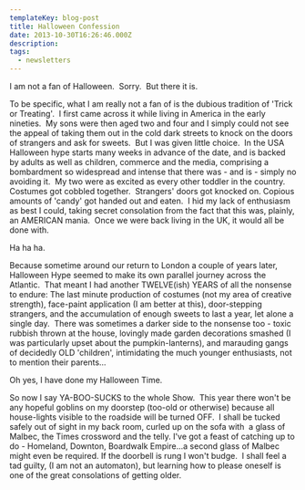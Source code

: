 ```yaml
---
templateKey: blog-post
title: Halloween Confession
date: 2013-10-30T16:26:46.000Z
description:
tags:
  - newsletters
---
```


I am not a fan of Halloween.  Sorry.  But there it is.

To be specific, what I am really not a fan of is the dubious tradition of 'Trick
or Treating'.  I first came across it while living in America in the early
nineties.  My sons were then aged two and four and I simply could not see the
appeal of taking them out in the cold dark streets to knock on the doors of
strangers and ask for sweets.  But I was given little choice.  In the USA
Halloween hype starts many weeks in advance of the date, and is backed by adults
as well as children, commerce and the media, comprising a bombardment so
widespread and intense that there was - and is - simply no avoiding it.  My two
were as excited as every other toddler in the country. Costumes got cobbled
together.  Strangers' doors got knocked on. Copious amounts of 'candy' got
handed out and eaten.  I hid my lack of enthusiasm as best I could, taking
secret consolation from the fact that this was, plainly, an AMERICAN mania.
 Once we were back living in the UK, it would all be done with.

Ha ha ha.

Because sometime around our return to London a couple of years later, Halloween
Hype seemed to make its own parallel journey across the Atlantic.  That meant I
had another TWELVE(ish) YEARS of all the nonsense to endure: The last minute
production of costumes (not my area of creative strength), face-paint
application (I am better at this), door-stepping strangers, and the accumulation
of enough sweets to last a year, let alone a single day.  There was sometimes a
darker side to the nonsense too - toxic rubbish thrown at the house, lovingly
made garden decorations smashed (I was particularly upset about the
pumpkin-lanterns), and marauding gangs of decidedly OLD 'children', intimidating
the much younger enthusiasts, not to mention their parents...

Oh yes, I have done my Halloween Time.

So now I say YA-BOO-SUCKS to the whole Show.  This year there won't be any
hopeful goblins on my doorstep (too-old or otherwise) because all house-lights
visible to the roadside will be turned OFF.  I shall be tucked safely out of
sight in my back room, curled up on the sofa with  a glass of Malbec, the Times
crossword and the telly. I've got a feast of catching up to do - Homeland,
Downton, Boardwalk Empire...a second glass of Malbec might even be required. If
the doorbell is rung I won't budge.  I shall feel a tad guilty, (I am not an
automaton), but learning how to please oneself is one of the great consolations
of getting older.
